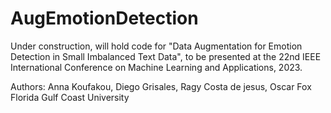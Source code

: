 # AugEmotionDetection

Under construction, will hold code for "Data Augmentation for Emotion Detection in Small Imbalanced Text Data", to be presented at the 22nd IEEE International Conference on Machine Learning and Applications, 2023.

Authors: Anna Koufakou, Diego Grisales, Ragy Costa de jesus, Oscar Fox 
Florida Gulf Coast University 
